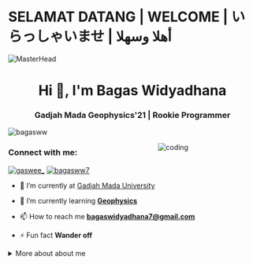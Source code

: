 # SELAMAT DATANG | WELCOME | いらっしゃいませ | أهلا وسهلا
![MasterHead](https://www.xu.edu.ph/images/carayan_journal/img/Reconnection.gif)
<h1 align="center">Hi 👋, I'm Bagas Widyadhana</h1>
<h3 align="center">Gadjah Mada Geophysics'21 | Rookie Programmer </h3>

<p align="left"> <img src="https://komarev.com/ghpvc/?username=bagasww&label=Profile%20views&color=0e75b6&style=flat" alt="bagasww" /> </p>

<img align="right" alt="coding" width="200" src="https://images-wixmp-ed30a86b8c4ca887773594c2.wixmp.com/f/69fe9510-764e-4326-a498-705c8e061ebd/dcmgfl6-2de5d69a-f6ad-4ec8-b6dd-2cfe6061228a.gif?token=eyJ0eXAiOiJKV1QiLCJhbGciOiJIUzI1NiJ9.eyJzdWIiOiJ1cm46YXBwOjdlMGQxODg5ODIyNjQzNzNhNWYwZDQxNWVhMGQyNmUwIiwiaXNzIjoidXJuOmFwcDo3ZTBkMTg4OTgyMjY0MzczYTVmMGQ0MTVlYTBkMjZlMCIsIm9iaiI6W1t7InBhdGgiOiJcL2ZcLzY5ZmU5NTEwLTc2NGUtNDMyNi1hNDk4LTcwNWM4ZTA2MWViZFwvZGNtZ2ZsNi0yZGU1ZDY5YS1mNmFkLTRlYzgtYjZkZC0yY2ZlNjA2MTIyOGEuZ2lmIn1dXSwiYXVkIjpbInVybjpzZXJ2aWNlOmZpbGUuZG93bmxvYWQiXX0.fJc3QRc01N-VV9_9FTzEcszSYQW5hS4CuffZ76qwJ3s">

<h3 align="left">Connect with me:</h3>
<p align="left">
<a href="https://twitter.com/gaswee_" target="blank"><img align="center" src="https://raw.githubusercontent.com/rahuldkjain/github-profile-readme-generator/master/src/images/icons/Social/twitter.svg" alt="gaswee_" height="30" width="40" /></a>
<a href="https://instagram.com/bagasww7" target="blank"><img align="center" src="https://raw.githubusercontent.com/rahuldkjain/github-profile-readme-generator/master/src/images/icons/Social/instagram.svg" alt="bagasww7" height="30" width="40" /></a>
</p>

- 🔭 I’m currently at [Gadjah Mada University](https://www.ugm.ac.id/)

- 🌱 I’m currently learning [**Geophysics**](https://geofisika.ugm.ac.id/)

- 📫 How to reach me **bagaswidyadhana7@gmail.com**

- ⚡ Fun fact **Wander off**

<details>
<summary>
  More about about me
</summary>

<details>
<summary>
  Achievement
</summary>



<h3 align="left">Languages and Tools:</h3>
<p align="left"> <a href="https://developer.android.com" target="_blank" rel="noreferrer"> <img src="https://raw.githubusercontent.com/devicons/devicon/master/icons/android/android-original-wordmark.svg" alt="android" width="40" height="40"/> </a> <a href="https://unity.com/" target="_blank" rel="noreferrer"> <img src="https://www.vectorlogo.zone/logos/unity3d/unity3d-icon.svg" alt="unity" width="40" height="40"/> </a> </p>



<p>&nbsp;<img align="center" src="https://github-readme-stats.vercel.app/api?username=bagasww&show_icons=true&locale=en" alt="bagasww" /></p>

<p><img align="center" src="https://github-readme-streak-stats.herokuapp.com/?user=bagasww&" alt="bagasww" /></p>



<p align="left"> <a href="https://github.com/ryo-ma/github-profile-trophy"><img src="https://github-profile-trophy.vercel.app/?username=bagasww" alt="bagasww" /></a> </p>

